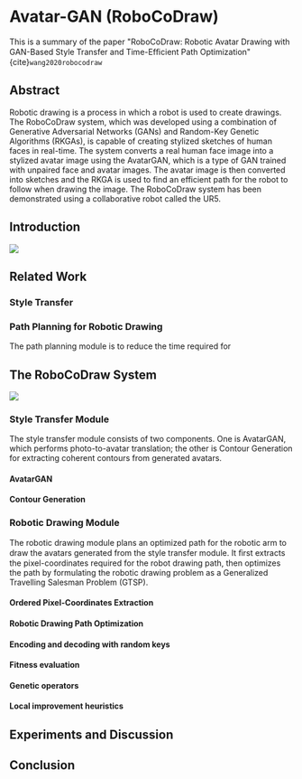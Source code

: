 # Avatar-GAN (RoboCoDraw)

This is a summary of the paper "RoboCoDraw: Robotic Avatar Drawing with GAN-Based Style Transfer and Time-Efﬁcient Path Optimization" {cite}`wang2020robocodraw`

## Abstract

Robotic drawing is a process in which a robot is used to create drawings. The RoboCoDraw system, which was developed using a combination of Generative Adversarial Networks (GANs) and Random-Key Genetic Algorithms (RKGAs), is capable of creating stylized sketches of human faces in real-time. The system converts a real human face image into a stylized avatar image using the AvatarGAN, which is a type of GAN trained with unpaired face and avatar images. The avatar image is then converted into sketches and the RKGA is used to find an efficient path for the robot to follow when drawing the image. The RoboCoDraw system has been demonstrated using a collaborative robot called the UR5.

## Introduction

![](../figs/robotic_drawing/robocodraw.png)

## Related Work

### Style Transfer

### Path Planning for Robotic Drawing

The path planning module is to reduce the time required for 

## The RoboCoDraw System

![](../figs/robotic_drawing/robocodraw_system.png)

### Style Transfer Module

The style transfer module consists of two components. One is AvatarGAN, which performs photo-to-avatar translation; the other is Contour Generation for extracting coherent contours from generated avatars.

#### AvatarGAN

#### Contour Generation

### Robotic Drawing Module

The robotic drawing module plans an optimized path for the robotic arm to draw the avatars generated from the style transfer module. It ﬁrst extracts the pixel-coordinates required for the robot drawing path, then optimizes the path by formulating the robotic drawing problem as a Generalized Travelling Salesman Problem (GTSP).

#### Ordered Pixel-Coordinates Extraction

#### Robotic Drawing Path Optimization

#### Encoding and decoding with random keys

#### Fitness evaluation

#### Genetic operators

#### Local improvement heuristics


## Experiments and Discussion

## Conclusion

